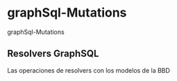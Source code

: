 # graphSql-Mutations
graphSql-Mutations
## Resolvers GraphSQL
Las operaciones de resolvers con los modelos de la BBD
